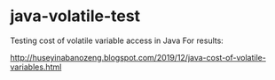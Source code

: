 # java-volatile-test
Testing  cost of volatile variable access in Java
For results:

http://huseyinabanozeng.blogspot.com/2019/12/java-cost-of-volatile-variables.html

